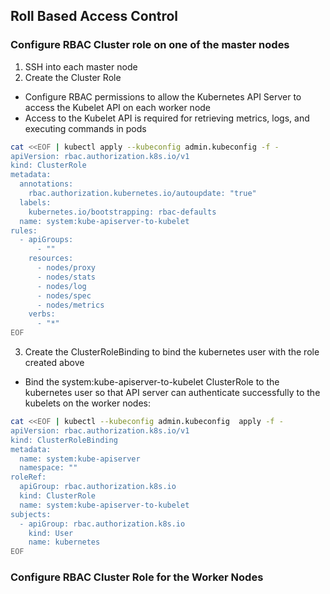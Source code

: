 ## Roll Based Access Control


### Configure RBAC Cluster role on one of the master nodes
1. SSH into each master node
2. Create the Cluster Role
- Configure RBAC permissions to allow the Kubernetes API Server to access the Kubelet API on each worker node
- Access to the Kubelet API is required for retrieving metrics, logs, and executing commands in pods
```bash
cat <<EOF | kubectl apply --kubeconfig admin.kubeconfig -f -
apiVersion: rbac.authorization.k8s.io/v1
kind: ClusterRole
metadata:
  annotations:
    rbac.authorization.kubernetes.io/autoupdate: "true"
  labels:
    kubernetes.io/bootstrapping: rbac-defaults
  name: system:kube-apiserver-to-kubelet
rules:
  - apiGroups:
      - ""
    resources:
      - nodes/proxy
      - nodes/stats
      - nodes/log
      - nodes/spec
      - nodes/metrics
    verbs:
      - "*"
EOF
```

3. Create the ClusterRoleBinding to bind the kubernetes user with the role created above
- Bind the system:kube-apiserver-to-kubelet ClusterRole to the kubernetes user so that API server can authenticate successfully to the kubelets on the worker nodes:
```bash
cat <<EOF | kubectl --kubeconfig admin.kubeconfig  apply -f -
apiVersion: rbac.authorization.k8s.io/v1
kind: ClusterRoleBinding
metadata:
  name: system:kube-apiserver
  namespace: ""
roleRef:
  apiGroup: rbac.authorization.k8s.io
  kind: ClusterRole
  name: system:kube-apiserver-to-kubelet
subjects:
  - apiGroup: rbac.authorization.k8s.io
    kind: User
    name: kubernetes
EOF
```

### Configure RBAC Cluster Role for the Worker Nodes

